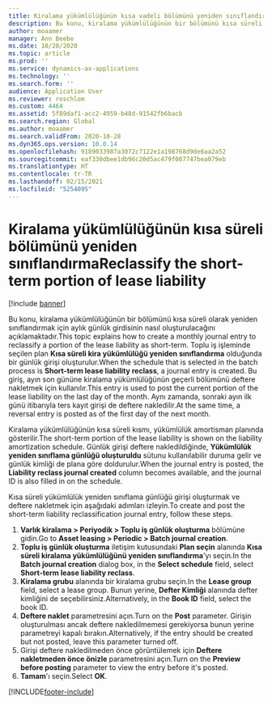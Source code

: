 ```yaml
---
title: Kiralama yükümlülüğünün kısa vadeli bölümünü yeniden sınıflandırma
description: Bu konu, kiralama yükümlülüğünün bir bölümünü kısa süreli olarak yeniden sınıflandırmak için aylık günlük girdisinin nasıl oluşturulacağını açıklamaktadır.
author: moaamer
manager: Ann Beebe
ms.date: 10/28/2020
ms.topic: article
ms.prod: ''
ms.service: dynamics-ax-applications
ms.technology: ''
ms.search.form: ''
audience: Application User
ms.reviewer: roschlom
ms.custom: 4464
ms.assetid: 5f89daf1-acc2-4959-b48d-91542fb6bacb
ms.search.region: Global
ms.author: moaamer
ms.search.validFrom: 2020-10-28
ms.dyn365.ops.version: 10.0.14
ms.openlocfilehash: 9189033987a3072c7122e1a198768d9de6aa2a52
ms.sourcegitcommit: eaf330dbee1db96c20d5ac479f007747bea079eb
ms.translationtype: HT
ms.contentlocale: tr-TR
ms.lasthandoff: 02/15/2021
ms.locfileid: "5254095"
---
```

# <a name="reclassify-the-short-term-portion-of-lease-liability"></a><span data-ttu-id="9fa91-103">Kiralama yükümlülüğünün kısa süreli bölümünü yeniden sınıflandırma</span><span class="sxs-lookup"><span data-stu-id="9fa91-103">Reclassify the short-term portion of lease liability</span></span>

[!include [banner](../includes/banner.md)]

<span data-ttu-id="9fa91-104">Bu konu, kiralama yükümlülüğünün bir bölümünü kısa süreli olarak yeniden sınıflandırmak için aylık günlük girdisinin nasıl oluşturulacağını açıklamaktadır.</span><span class="sxs-lookup"><span data-stu-id="9fa91-104">This topic explains how to create a monthly journal entry to reclassify a portion of the lease liability as short-term.</span></span> <span data-ttu-id="9fa91-105">Toplu iş işleminde seçilen plan **Kısa süreli kira yükümlülüğü yeniden sınıflandırma** olduğunda bir günlük girişi oluşturulur.</span><span class="sxs-lookup"><span data-stu-id="9fa91-105">When the schedule that is selected in the batch process is **Short-term lease liability reclass**, a journal entry is created.</span></span> <span data-ttu-id="9fa91-106">Bu giriş, ayın son gününe kiralama yükümlülüğünün geçerli bölümünü deftere nakletmek için kullanılır.</span><span class="sxs-lookup"><span data-stu-id="9fa91-106">This entry is used to post the current portion of the lease liability on the last day of the month.</span></span> <span data-ttu-id="9fa91-107">Aynı zamanda, sonraki ayın ilk günü itibarıyla ters kayıt girişi de deftere nakledilir.</span><span class="sxs-lookup"><span data-stu-id="9fa91-107">At the same time, a reversal entry is posted as of the first day of the next month.</span></span>

<span data-ttu-id="9fa91-108">Kiralama yükümlülüğünün kısa süreli kısmı, yükümlülük amortisman planında gösterilir.</span><span class="sxs-lookup"><span data-stu-id="9fa91-108">The short-term portion of the lease liability is shown on the liability amortization schedule.</span></span> <span data-ttu-id="9fa91-109">Günlük girişi deftere nakledildiğinde, **Yükümlülük yeniden sınıflama günlüğü oluşturuldu** sütunu kullanılabilir duruma gelir ve günlük kimliği de plana göre doldurulur.</span><span class="sxs-lookup"><span data-stu-id="9fa91-109">When the journal entry is posted, the **Liability reclass journal created** column becomes available, and the journal ID is also filled in on the schedule.</span></span>

<span data-ttu-id="9fa91-110">Kısa süreli yükümlülük yeniden sınıflama günlüğü girişi oluşturmak ve deftere nakletmek için aşağıdaki adımları izleyin.</span><span class="sxs-lookup"><span data-stu-id="9fa91-110">To create and post the short-term liability reclassification journal entry, follow these steps.</span></span>

1. <span data-ttu-id="9fa91-111">**Varlık kiralama \> Periyodik \> Toplu iş günlük oluşturma** bölümüne gidin.</span><span class="sxs-lookup"><span data-stu-id="9fa91-111">Go to **Asset leasing \> Periodic \> Batch journal creation**.</span></span>
2. <span data-ttu-id="9fa91-112">**Toplu iş günlük oluşturma** iletişim kutusundaki **Plan seçin** alanında **Kısa süreli kiralama yükümlülüğünü yeniden sınıflandırma**'yı seçin.</span><span class="sxs-lookup"><span data-stu-id="9fa91-112">In the **Batch journal creation** dialog box, in the **Select schedule** field, select **Short-term lease liability reclass**.</span></span>
3. <span data-ttu-id="9fa91-113">**Kiralama grubu** alanında bir kiralama grubu seçin.</span><span class="sxs-lookup"><span data-stu-id="9fa91-113">In the **Lease group** field, select a lease group.</span></span> <span data-ttu-id="9fa91-114">Bunun yerine, **Defter Kimliği** alanında defter kimliğini de seçebilirsiniz.</span><span class="sxs-lookup"><span data-stu-id="9fa91-114">Alternatively, in the **Book ID** field, select the book ID.</span></span>
4. <span data-ttu-id="9fa91-115">**Deftere naklet** parametresini açın.</span><span class="sxs-lookup"><span data-stu-id="9fa91-115">Turn on the **Post** parameter.</span></span> <span data-ttu-id="9fa91-116">Girişin oluşturulması ancak deftere nakledilmemesi gerekiyorsa bunun yerine parametreyi kapalı bırakın.</span><span class="sxs-lookup"><span data-stu-id="9fa91-116">Alternatively, if the entry should be created but not posted, leave this parameter turned off.</span></span>
5. <span data-ttu-id="9fa91-117">Girişi deftere nakledilmeden önce görüntülemek için **Deftere nakletmeden önce önizle** parametresini açın.</span><span class="sxs-lookup"><span data-stu-id="9fa91-117">Turn on the **Preview before posting** parameter to view the entry before it's posted.</span></span>
6. <span data-ttu-id="9fa91-118">**Tamam**'ı seçin.</span><span class="sxs-lookup"><span data-stu-id="9fa91-118">Select **OK**.</span></span>


[!INCLUDE[footer-include](../../includes/footer-banner.md)]